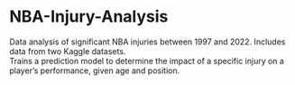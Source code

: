 # NBA-Injury-Analysis

Data analysis of significant NBA injuries between 1997 and 2022. 
Includes data from two Kaggle datasets.  
Trains a prediction model to determine the impact of a specific injury on a player’s performance, given age and position.
